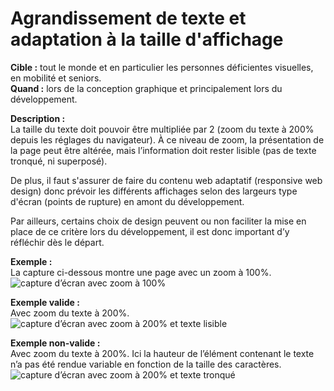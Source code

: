 # Agrandissement de texte et adaptation à la taille d'affichage

<script>$(document).ready(function () {
    setBreadcrumb([
        {"label":"Critères incontournables", "url": "./incontournables.html"},
        {"label":"Agrandissement de texte et adaptation à la taille d'affichage"}
    ]);
});</script>

<span data-menuitem="incontournables"></span>


**Cible&nbsp;:** tout le monde et en particulier les personnes déficientes visuelles, en mobilité et seniors.  
**Quand&nbsp;:** lors de la conception graphique et principalement lors du développement.

**Description&nbsp;:**  
La taille du texte doit pouvoir être multipliée par 2 (zoom du texte à 200% depuis les réglages du navigateur). À ce niveau de zoom, la présentation de la page peut être altérée, mais l’information doit rester lisible (pas de texte tronqué, ni superposé).

De plus, il faut s'assurer de faire du contenu web adaptatif (responsive web design) donc prévoir les différents affichages selon des largeurs type d'écran (points de rupture) en amont du développement. 

Par ailleurs, certains choix de design peuvent ou non faciliter la mise en place de ce critère lors du développement, il est donc important d’y réfléchir dès le départ.

    
**Exemple&nbsp;:**    
La capture ci-dessous montre une page avec un zoom à 100%.  
![capture d’écran avec zoom à 100%](images/zoom.png)    
  
**Exemple valide&nbsp;:**  
Avec zoom du texte à 200%.  
![capture d’écran avec zoom à 200% et texte lisible](images/zoom-ok.png)    
  
**Exemple non-valide&nbsp;:**  
Avec zoom du texte à 200%. Ici la hauteur de l’élément contenant le texte n’a pas été rendue variable en fonction de la taille des caractères.  
![capture d’écran avec zoom à 200% et texte tronqué](images/zoom-ko.png)  

<!--  This file is part of a11y-guidelines | Our vision of mobile & web accessibility guidelines and best practices, with valid/invalid examples.
 Copyright (C) 2016  Orange SA
 See the Creative Commons Legal Code Attribution-ShareAlike 3.0 Unported License for more details (LICENSE file). -->